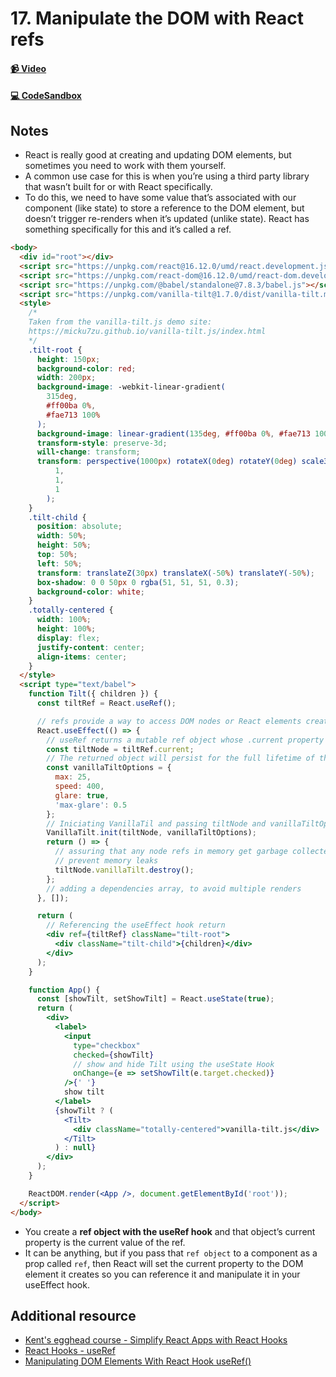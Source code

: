 # 17. Manipulate the DOM with React refs

#### [📹 Video](https://egghead.io/lessons/react-v2-17-manipulate-the-dom-with-react-refs?pl=a-beginners-guide-to-react-v2-6c4d)

#### [💻 CodeSandbox](https://codesandbox.io/s/github/kentcdodds/beginners-guide-to-react/tree/codesandbox/17-dom-refs?from-embed)

## Notes

- React is really good at creating and updating DOM elements, but sometimes you need to work with them yourself.
- A common use case for this is when you’re using a third party library that wasn’t built for or with React specifically.
- To do this, we need to have some value that’s associated with our component (like state) to store a reference to the DOM element, but doesn’t trigger re-renders when it’s updated (unlike state). React has something specifically for this and it’s called a ref.

```html
<body>
  <div id="root"></div>
  <script src="https://unpkg.com/react@16.12.0/umd/react.development.js"></script>
  <script src="https://unpkg.com/react-dom@16.12.0/umd/react-dom.development.js"></script>
  <script src="https://unpkg.com/@babel/standalone@7.8.3/babel.js"></script>
  <script src="https://unpkg.com/vanilla-tilt@1.7.0/dist/vanilla-tilt.min.js"></script>
  <style>
    /*
    Taken from the vanilla-tilt.js demo site:
    https://micku7zu.github.io/vanilla-tilt.js/index.html
    */
    .tilt-root {
      height: 150px;
      background-color: red;
      width: 200px;
      background-image: -webkit-linear-gradient(
        315deg,
        #ff00ba 0%,
        #fae713 100%
      );
      background-image: linear-gradient(135deg, #ff00ba 0%, #fae713 100%);
      transform-style: preserve-3d;
      will-change: transform;
      transform: perspective(1000px) rotateX(0deg) rotateY(0deg) scale3d(
          1,
          1,
          1
        );
    }
    .tilt-child {
      position: absolute;
      width: 50%;
      height: 50%;
      top: 50%;
      left: 50%;
      transform: translateZ(30px) translateX(-50%) translateY(-50%);
      box-shadow: 0 0 50px 0 rgba(51, 51, 51, 0.3);
      background-color: white;
    }
    .totally-centered {
      width: 100%;
      height: 100%;
      display: flex;
      justify-content: center;
      align-items: center;
    }
  </style>
  <script type="text/babel">
    function Tilt({ children }) {
      const tiltRef = React.useRef();

      // refs provide a way to access DOM nodes or React elements created in the render method.
      React.useEffect(() => {
        // useRef returns a mutable ref object whose .current property is initialized to the passed argument (initialValue).
        const tiltNode = tiltRef.current;
        // The returned object will persist for the full lifetime of the component.
        const vanillaTiltOptions = {
          max: 25,
          speed: 400,
          glare: true,
          'max-glare': 0.5
        };
        // Iniciating VanillaTil and passing tiltNode and vanillaTiltOptions
        VanillaTilt.init(tiltNode, vanillaTiltOptions);
        return () => {
          // assuring that any node refs in memory get garbage collected
          // prevent memory leaks
          tiltNode.vanillaTilt.destroy();
        };
        // adding a dependencies array, to avoid multiple renders
      }, []);

      return (
        // Referencing the useEffect hook return
        <div ref={tiltRef} className="tilt-root">
          <div className="tilt-child">{children}</div>
        </div>
      );
    }

    function App() {
      const [showTilt, setShowTilt] = React.useState(true);
      return (
        <div>
          <label>
            <input
              type="checkbox"
              checked={showTilt}
              // show and hide Tilt using the useState Hook
              onChange={e => setShowTilt(e.target.checked)}
            />{' '}
            show tilt
          </label>
          {showTilt ? (
            <Tilt>
              <div className="totally-centered">vanilla-tilt.js</div>
            </Tilt>
          ) : null}
        </div>
      );
    }

    ReactDOM.render(<App />, document.getElementById('root'));
  </script>
</body>
```

- You create a **ref object with the useRef hook** and that object’s current property is the current value of the ref.
- It can be anything, but if you pass that `ref object` to a component as a prop called `ref`, then React will set the current property to the DOM element it creates so you can reference it and manipulate it in your useEffect hook.

## Additional resource

- [Kent's egghead course - Simplify React Apps with React Hooks](https://egghead.io/courses/simplify-react-apps-with-react-hooks)
- [React Hooks - useRef](https://reactjs.org/docs/hooks-reference.html#useref)
- [Manipulating DOM Elements With React Hook useRef()](https://dev.to/spukas/manipulating-dom-elements-with-react-hook-useref-446c)
